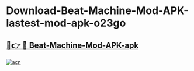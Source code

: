 # Download-Beat-Machine-Mod-APK-lastest-mod-apk-o23go

<h2><a href="https://apkcomod.com?title=Beat-Machine-Mod-APK">🔗👉 🔴 Beat-Machine-Mod-APK-apk </a></h2>

[![acn](https://github.com/user-attachments/assets/0f9c940e-d8b0-45ae-aac7-cd30a18b3e1c)](https://apkcomod.com?title=Beat-Machine-Mod-APK)
